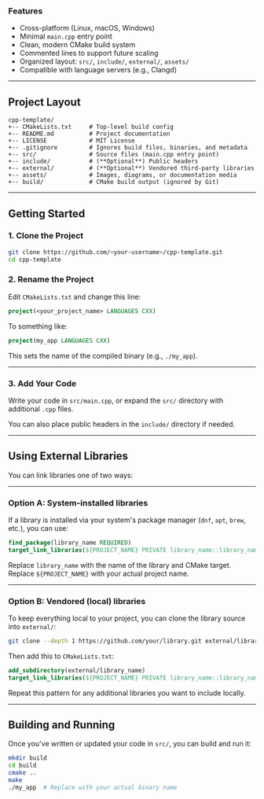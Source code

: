 ### Features
- Cross-platform (Linux, macOS, Windows)
- Minimal `main.cpp` entry point
- Clean, modern CMake build system
- Commented lines to support future scaling
- Organized layout: `src/`, `include/`, `external/`, `assets/`
- Compatible with language servers (e.g., Clangd)

---

## Project Layout

```text
cpp-template/
+-- CMakeLists.txt     # Top-level build config
+-- README.md          # Project documentation
+-- LICENSE            # MIT License
+-- .gitignore         # Ignores build files, binaries, and metadata
+-- src/               # Source files (main.cpp entry point)
+-- include/           # (**Optional**) Public headers
+-- external/          # (**Optional**) Vendored third-party libraries
+-- assets/            # Images, diagrams, or documentation media
+-- build/             # CMake build output (ignored by Git)
```

---

## Getting Started

### 1. Clone the Project

```bash
git clone https://github.com/<your-username>/cpp-template.git
cd cpp-template
```

### 2. Rename the Project

Edit `CMakeLists.txt` and change this line:

```cmake
project(<your_project_name> LANGUAGES CXX)
```

To something like:

```cmake
project(my_app LANGUAGES CXX)
```

This sets the name of the compiled binary (e.g., `./my_app`).

---

### 3. Add Your Code

Write your code in `src/main.cpp`, or expand the `src/` directory with additional `.cpp` files.

You can also place public headers in the `include/` directory if needed.

---

## Using External Libraries

You can link libraries one of two ways:

---

### Option A: System-installed libraries

If a library is installed via your system's package manager (`dnf`, `apt`, `brew`, etc.), you can use:

```cmake
find_package(library_name REQUIRED)
target_link_libraries(${PROJECT_NAME} PRIVATE library_name::library_name)
```

Replace `library_name` with the name of the library and CMake target. Replace `${PROJECT_NAME}` with your actual project name.

---

### Option B: Vendored (local) libraries

To keep everything local to your project, you can clone the library source into `external/`:

```bash
git clone --depth 1 https://github.com/your/library.git external/library_name
```

Then add this to `CMakeLists.txt`:

```cmake
add_subdirectory(external/library_name)
target_link_libraries(${PROJECT_NAME} PRIVATE library_name::library_name)
```

Repeat this pattern for any additional libraries you want to include locally.

---

## Building and Running

Once you've written or updated your code in `src/`, you can build and run it:

```bash
mkdir build
cd build
cmake ..
make
./my_app  # Replace with your actual binary name
```


